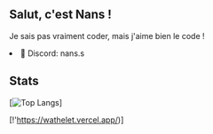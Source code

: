 <h2>Salut, c'est Nans !</h2>

Je sais pas vraiment coder, mais j'aime bien le code !</p>

<li>💬 Discord: nans.s</li>

<h2>Stats</h2>

[![Top Langs](https://github-readme-stats.vercel.app/api/top-langs/?username=nans-ssss)]

[!'https://wathelet.vercel.app/)]
